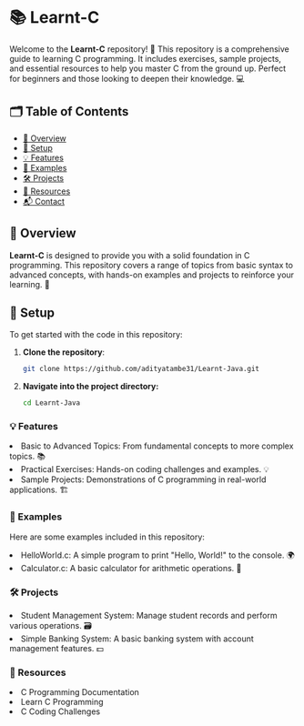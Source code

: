# 📚 Learnt-C

Welcome to the **Learnt-C** repository! 🚀 This repository is a comprehensive guide to learning C programming. It includes exercises, sample projects, and essential resources to help you master C from the ground up. Perfect for beginners and those looking to deepen their knowledge. 💻

## 🗂️ Table of Contents

- [📖 Overview](#overview)
- [🔧 Setup](#setup)
- [💡 Features](#features)
- [📝 Examples](#examples)
- [🛠️ Projects](#projects)
- [🔗 Resources](#resources)
- [📬 Contact](#contact)

## 📖 Overview

**Learnt-C** is designed to provide you with a solid foundation in C programming. This repository covers a range of topics from basic syntax to advanced concepts, with hands-on examples and projects to reinforce your learning. 🌟

## 🔧 Setup

To get started with the code in this repository:

1. **Clone the repository**:
   ```bash
   git clone https://github.com/adityatambe31/Learnt-Java.git
    ```
2. **Navigate into the project directory:**
   ```bash
   cd Learnt-Java
   ```

### 💡 Features
<li>Basic to Advanced Topics: From fundamental concepts to more complex topics. 📚</li>
<li>Practical Exercises: Hands-on coding challenges and examples. 💡</li>
<li>Sample Projects: Demonstrations of C programming in real-world applications. 🏗️</li>

### 📝 Examples
Here are some examples included in this repository:

<li>HelloWorld.c: A simple program to print "Hello, World!" to the console. 🌍</li>
<li>Calculator.c: A basic calculator for arithmetic operations. 🔢</li>

### 🛠️ Projects

<li>Student Management System: Manage student records and perform various operations. 🗃️</li>
<li>Simple Banking System: A basic banking system with account management features. 💵</li>
 
### 🔗 Resources
<li> C Programming Documentation</li>
<li> Learn C Programming</li>
<li> C Coding Challenges</li>

